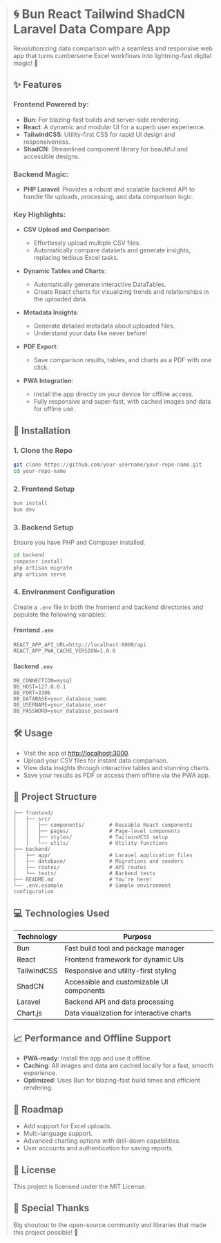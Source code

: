 > # 🌀 Bun React Tailwind ShadCN Laravel Data Compare App
> Revolutionizing data comparison with a seamless and responsive web app that turns cumbersome Excel workflows into lightning-fast digital magic! 🚀
> 
> ## ✨ Features
> 
> ### Frontend Powered by:
> - **Bun**: For blazing-fast builds and server-side rendering.
> - **React**: A dynamic and modular UI for a superb user experience.
> - **TailwindCSS**: Utility-first CSS for rapid UI design and responsiveness.
> - **ShadCN**: Streamlined component library for beautiful and accessible designs.
> 
> ### Backend Magic:
> - **PHP Laravel**: Provides a robust and scalable backend API to handle file uploads, processing, and data comparison logic.
> 
> ### Key Highlights:
> - **CSV Upload and Comparison**:
>     - Effortlessly upload multiple CSV files.
>     - Automatically compare datasets and generate insights, replacing tedious Excel tasks.
>   
> - **Dynamic Tables and Charts**:
>     - Automatically generate interactive DataTables.
>     - Create React charts for visualizing trends and relationships in the uploaded data.
> 
> - **Metadata Insights**:
>     - Generate detailed metadata about uploaded files.
>     - Understand your data like never before!
>   
> - **PDF Export**:
>     - Save comparison results, tables, and charts as a PDF with one click.
> 
> - **PWA Integration**:
>     - Install the app directly on your device for offline access.
>     - Fully responsive and super-fast, with cached images and data for offline use.
> 
> ## 🚀 Installation
> 
> ### 1. Clone the Repo
> ```bash
> git clone https://github.com/your-username/your-repo-name.git  
> cd your-repo-name  
> ```
> 
> ### 2. Frontend Setup
> ```bash
> bun install  
> bun dev  
> ```
> 
> ### 3. Backend Setup
> Ensure you have PHP and Composer installed.
> ```bash
> cd backend  
> composer install  
> php artisan migrate  
> php artisan serve  
> ```
> 
> ### 4. Environment Configuration
> Create a `.env` file in both the frontend and backend directories and populate the following variables:
> 
> #### Frontend `.env`
> ```env
> REACT_APP_API_URL=http://localhost:8000/api  
> REACT_APP_PWA_CACHE_VERSION=1.0.0  
> ```
> 
> #### Backend `.env`
> ```env
> DB_CONNECTION=mysql  
> DB_HOST=127.0.0.1  
> DB_PORT=3306  
> DB_DATABASE=your_database_name  
> DB_USERNAME=your_database_user  
> DB_PASSWORD=your_database_password  
> ```
> 
> ## 🛠️ Usage
> - Visit the app at [http://localhost:3000](http://localhost:3000).
> - Upload your CSV files for instant data comparison.
> - View data insights through interactive tables and stunning charts.
> - Save your results as PDF or access them offline via the PWA app.
> 
> ## 📂 Project Structure
> ```plaintext
> ├── frontend/  
> │   ├── src/  
> │   │   ├── components/        # Reusable React components  
> │   │   ├── pages/             # Page-level components  
> │   │   ├── styles/            # TailwindCSS setup  
> │   │   └── utils/             # Utility functions  
> ├── backend/  
> │   ├── app/                   # Laravel application files  
> │   ├── database/              # Migrations and seeders  
> │   ├── routes/                # API routes  
> │   └── tests/                 # Backend tests  
> ├── README.md                  # You’re here!  
> └── .env.example               # Sample environment configuration  
> ```
> 
> ## 💻 Technologies Used
> | Technology  | Purpose |
> |-------------|---------|
> | Bun         | Fast build tool and package manager |
> | React       | Frontend framework for dynamic UIs |
> | TailwindCSS | Responsive and utility-first styling |
> | ShadCN      | Accessible and customizable UI components |
> | Laravel     | Backend API and data processing |
> | Chart.js    | Data visualization for interactive charts |
> 
> ## 📈 Performance and Offline Support
> - **PWA-ready**: Install the app and use it offline.
> - **Caching**: All images and data are cached locally for a fast, smooth experience.
> - **Optimized**: Uses Bun for blazing-fast build times and efficient rendering.
> 
> ## 🚧 Roadmap
> - Add support for Excel uploads.
> - Multi-language support.
> - Advanced charting options with drill-down capabilities.
> - User accounts and authentication for saving reports.
> 
> ## 📜 License
> This project is licensed under the MIT License.
> 
> ## 🎉 Special Thanks
> Big shoutout to the open-source community and libraries that made this project possible! 💙
